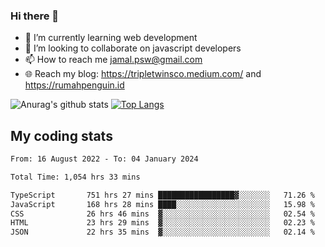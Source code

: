 ### Hi there 👋

<!--
**padepokanpenguin/padepokanpenguin** is a ✨ _special_ ✨ repository because its `README.md` (this file) appears on your GitHub profile.
-->

- 🌱 I’m currently learning  web development
- 👯 I’m looking to collaborate on javascript developers
- 📫 How to reach me jamal.psw@gmail.com
- 🌐 Reach my blog:
   https://tripletwinsco.medium.com/ and
   https://rumahpenguin.id

![Anurag's github stats](https://github-readme-stats.vercel.app/api?username=padepokanpenguin&count_private=true&disable_animations=false&show_icons=true&theme=default)
[![Top Langs](https://github-readme-stats.vercel.app/api/top-langs/?username=padepokanpenguin&theme=default&layout=compact)](https://github.com/padepokanpenguin)

## My coding stats

<!--START_SECTION:waka-->

```txt
From: 16 August 2022 - To: 04 January 2024

Total Time: 1,054 hrs 33 mins

TypeScript       751 hrs 27 mins █████████████████▓░░░░░░░   71.26 %
JavaScript       168 hrs 28 mins ████░░░░░░░░░░░░░░░░░░░░░   15.98 %
CSS              26 hrs 46 mins  ▓░░░░░░░░░░░░░░░░░░░░░░░░   02.54 %
HTML             23 hrs 29 mins  ▓░░░░░░░░░░░░░░░░░░░░░░░░   02.23 %
JSON             22 hrs 35 mins  ▓░░░░░░░░░░░░░░░░░░░░░░░░   02.14 %
```

<!--END_SECTION:waka-->


